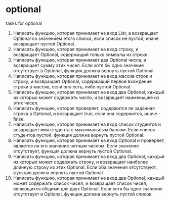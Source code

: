 # optional
tasks for optional 

1. Написать функцию, которая принимает на вход List, а возвращает Optional со значением этого списка, если список не пустой, иначе возвращает пустой Optional.
2. Написать функцию, которая принимает на вход строку, и возвращает Optional, содержащий только символы из строки.
3. Написать функцию, которая принимает два Optional числа, и возвращает сумму этих чисел. Если хотя бы одно значение отсутствует в Optional, функция должна вернуть пустой Optional.
4. Написать функцию, которая принимает на вход массив строк и строку, и возвращает Optional, содержащий первое вхождение строки в массив, если оно есть, либо пустой Optional.
5. Написать функцию, которая принимает на вход два Optional, каждый из которых может содержать число, и возвращает наименьшее из этих чисел.
6. Написать функцию, которая проверяет, содержится ли заданная строка в Optional, и возвращает true, если она содержится, иначе - false.
7. Написать функцию, которая принимает на вход список студентов и возвращает имя студента с максимальным баллом. Если список студентов пустой, функция должна вернуть пустой Optional.
8. Написать функцию, которая принимает на вход Optional и проверяет, является ли его значение четным числом. Если значение отсутствует, функция должна вернуть пустой Optional.
9. Написать функцию, которая принимает на вход два Optional, каждый из которых может содержать строку, и возвращает наиболее длинную строку из этих Optional. Если оба значения отсутствуют, функция должна вернуть пустой Optional.
10. Написать функцию, которая принимает на вход два Optional, каждый может содержать список чисел, и возвращает список чисел, являющихся общими для двух Optional. Если хотя бы одно значение отсутствует в Optional, функция должна вернуть пустой список.

